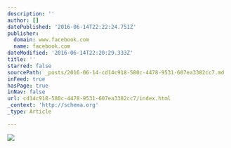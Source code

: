 ```yaml
---
description: ''
author: []
datePublished: '2016-06-14T22:22:24.751Z'
publisher:
  domain: www.facebook.com
  name: facebook.com
dateModified: '2016-06-14T22:20:29.333Z'
title: ''
starred: false
sourcePath: _posts/2016-06-14-cd14c918-580c-4478-9531-607ea3382cc7.md
inFeed: true
hasPage: true
inNav: false
url: cd14c918-580c-4478-9531-607ea3382cc7/index.html
_context: 'http://schema.org'
_type: Article

---
```

![](https://scontent.fash1-1.fna.fbcdn.net/t31.0-8/13403168_1809964089236589_8698274129158094107_o.jpg)
